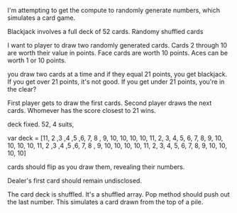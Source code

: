 I'm attempting to get the compute to randomly generate numbers, which simulates a card game.

Blackjack involves a full deck of 52 cards. Randomy shuffled cards

I want to player to draw two randomly generated cards. Cards 2 through 10 are worth their value in points. Face cards are worth 10 points. Aces can be worth 1 or 10 points.

you draw two cards at a time and if they equal 21 points, you get blackjack. If you get over 21 points, it's not good. If you get under 21 points, you're in the clear?

First player gets to draw the first cards. Second player draws the next cards. Whomever has the score closest to 21 wins.

deck fixed. 52, 4 suits,

var deck = [11, 2 ,3 ,4 ,5 ,6, 7, 8 , 9, 10, 10, 10, 10, 11, 2, 3, 4, 5, 6, 7, 8, 9, 10, 10, 10, 10, 11, 2 ,3 ,4 ,5 ,6, 7, 8 , 9, 10, 10, 10, 10, 11, 2, 3, 4, 5, 6, 7, 8, 9, 10, 10, 10, 10]


<script src="https://ajax.googleapis.com/ajax/libs/jquery/2.1.4/jquery.min.js"></script>

cards should flip as you draw them, revealing their numbers.
<div id="card-front"></div>
<div id="card-back"></div>

Dealer's first card should remain undisclosed.

The card deck is shuffled. It's a shuffled array. Pop method should push out the last number. This simulates a card drawn from the top of a pile.
